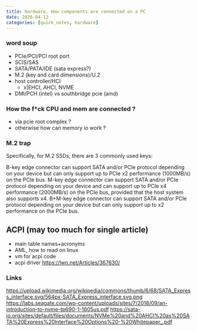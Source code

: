 ```yaml
---
title: Hardware, How components are connected on a PC
date: 2020-04-12
categories: [quick_notes, hardware]
---
```


### word soup

* PCIe/PCI/PCI root port
* SCIS/SAS
* SATA/PATA/IDE (sata express?)
* M.2 (key and card dimensions)/U.2
* host controller/HCI
  * x|EHCI, AHCI, NVME
* DMI/PCH (intel) vs southbridge pcie (amd)

### How the f\*ck CPU and mem are connected ?

* via pcie root complex ?
* otherwise how can memory io work ?

### M.2 trap

Specifically, for M.2 SSDs, there are 3 commonly used keys:

B-key edge connector can support SATA and/or PCIe protocol depending on your device but can only support up to PCIe x2 performance (1000MB/s) on the PCIe bus.
M-key edge connector can support SATA and/or PCIe protocol depending on your device and can support up to PCIe x4 performance (2000MB/s) on the PCIe bus, provided that the host system also supports x4.
B+M-key edge connector can support SATA and/or PCIe protocol depending on your device but can only support up to x2 performance on the PCIe bus.

## ACPI (may too much for single article)

* main table names+acronyms
* AML, how to read on linux
* vm for acpi code
* acpi driver https://lwn.net/Articles/367630/

### Links

https://upload.wikimedia.org/wikipedia/commons/thumb/6/68/SATA_Express_interface.svg/564px-SATA_Express_interface.svg.png
https://labs.seagate.com/wp-content/uploads/sites/7/2018/09/an-introduction-to-nvme-tp690-1-1605us.pdf
https://sata-io.org/sites/default/files/documents/NVMe%20and%20AHCI%20as%20SATA%20Express%20Interface%20Options%20-%20Whitepaper_.pdf
